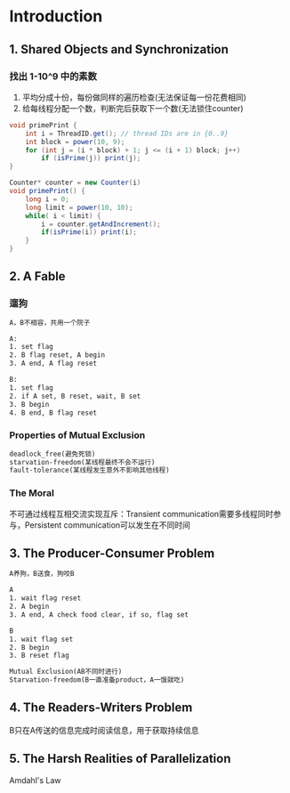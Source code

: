 # Introduction
## 1. Shared Objects and Synchronization
### 找出 1-10^9 中的素数
1. 平均分成十份，每份做同样的遍历检查(无法保证每一份花费相同)
2. 给每线程分配一个数，判断完后获取下一个数(无法锁住counter)
```Java
void primePrint {
    int i = ThreadID.get(); // thread IDs are in {0..9}
    int block = power(10, 9);
    for (int j = (i * block) + 1; j <= (i + 1) block; j++)
        if (isPrime(j)) print(j);
}
```
```Java
Counter* counter = new Counter(i)
void primePrint() {
    long i = 0;
    long limit = power(10, 10);
    while( i < limit) {
        i = counter.getAndIncrement();
        if(isPrime(i)) print(i);
    }
}
```
## 2. A Fable
### 遛狗
```txt
A，B不相容，共用一个院子

A:
1. set flag
2. B flag reset, A begin
3. A end, A flag reset

B:
1. set flag
2. if A set, B reset, wait, B set
3. B begin
4. B end, B flag reset
```
### Properties of Mutual Exclusion
```txt
deadlock_free(避免死锁)
starvation-freedom(某线程最终不会不运行)
fault-tolerance(某线程发生意外不影响其他线程)
```
### The Moral
不可通过线程互相交流实现互斥：Transient communication需要多线程同时参与，Persistent communication可以发生在不同时间
## 3. The Producer-Consumer Problem
```txt
A养狗，B送食，狗咬B

A
1. wait flag reset
2. A begin
3. A end, A check food clear, if so, flag set

B
1. wait flag set
2. B begin
3. B reset flag
```
```txt
Mutual Exclusion(AB不同时进行)
Starvation-freedom(B一直准备product，A一饿就吃)
```
## 4. The Readers-Writers Problem
B只在A传送的信息完成时阅读信息，用于获取持续信息
## 5. The Harsh Realities of Parallelization
Amdahl's Law
